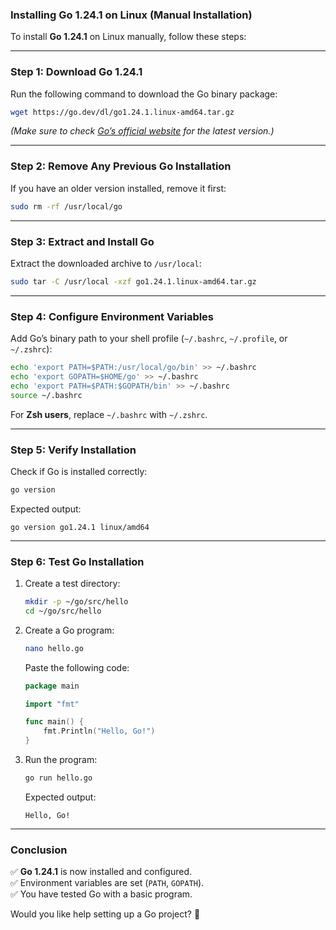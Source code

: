 ### **Installing Go 1.24.1 on Linux (Manual Installation)**  

To install **Go 1.24.1** on Linux manually, follow these steps:

---

### **Step 1: Download Go 1.24.1**
Run the following command to download the Go binary package:  
```bash
wget https://go.dev/dl/go1.24.1.linux-amd64.tar.gz
```
*(Make sure to check [Go’s official website](https://go.dev/dl/) for the latest version.)*

---

### **Step 2: Remove Any Previous Go Installation**  
If you have an older version installed, remove it first:  
```bash
sudo rm -rf /usr/local/go
```

---

### **Step 3: Extract and Install Go**  
Extract the downloaded archive to `/usr/local`:  
```bash
sudo tar -C /usr/local -xzf go1.24.1.linux-amd64.tar.gz
```

---

### **Step 4: Configure Environment Variables**  
Add Go’s binary path to your shell profile (`~/.bashrc`, `~/.profile`, or `~/.zshrc`):  
```bash
echo 'export PATH=$PATH:/usr/local/go/bin' >> ~/.bashrc
echo 'export GOPATH=$HOME/go' >> ~/.bashrc
echo 'export PATH=$PATH:$GOPATH/bin' >> ~/.bashrc
source ~/.bashrc
```
For **Zsh users**, replace `~/.bashrc` with `~/.zshrc`.

---

### **Step 5: Verify Installation**  
Check if Go is installed correctly:  
```bash
go version
```
Expected output:  
```
go version go1.24.1 linux/amd64
```

---

### **Step 6: Test Go Installation**  
1. Create a test directory:  
   ```bash
   mkdir -p ~/go/src/hello
   cd ~/go/src/hello
   ```
2. Create a Go program:  
   ```bash
   nano hello.go
   ```
   Paste the following code:  
   ```go
   package main

   import "fmt"

   func main() {
       fmt.Println("Hello, Go!")
   }
   ```
3. Run the program:  
   ```bash
   go run hello.go
   ```
   Expected output:  
   ```
   Hello, Go!
   ```

---

### **Conclusion**  
✅ **Go 1.24.1** is now installed and configured.  
✅ Environment variables are set (`PATH`, `GOPATH`).  
✅ You have tested Go with a basic program.

Would you like help setting up a Go project? 🚀
